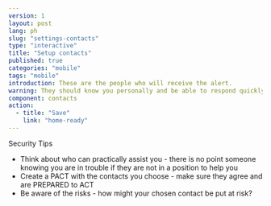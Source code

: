 ```yaml
---
version: 1
layout: post
lang: ph
slug: "settings-contacts"
type: "interactive"
title: "Setup contacts"
published: true
categories: "mobile"
tags: "mobile"
introduction: These are the people who will receive the alert.
warning: They should know you personally and be able to respond quickly.
component: contacts
action:
  - title: "Save"
    link: "home-ready"
---
```


Security Tips

 - Think about who can practically assist you  - there is no point someone knowing you are in trouble if they are not in a position to help you
 - Create a PACT with the contacts you choose - make sure they agree and are PREPARED to ACT
 - Be aware of the risks - how might your chosen contact be put at risk? 
 
